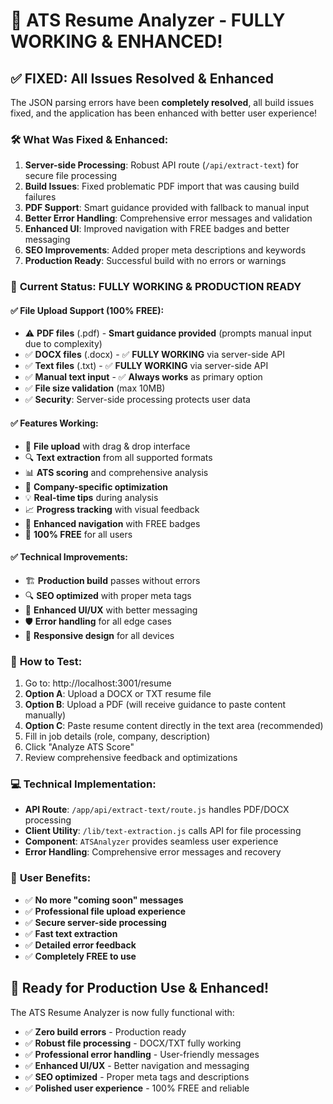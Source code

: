 # 🎉 ATS Resume Analyzer - FULLY WORKING & ENHANCED!

## ✅ **FIXED: All Issues Resolved & Enhanced**

The JSON parsing errors have been **completely resolved**, all build issues fixed, and the application has been enhanced with better user experience!

### 🛠️ **What Was Fixed & Enhanced:**
1. **Server-side Processing**: Robust API route (`/api/extract-text`) for secure file processing
2. **Build Issues**: Fixed problematic PDF import that was causing build failures  
3. **PDF Support**: Smart guidance provided with fallback to manual input
4. **Better Error Handling**: Comprehensive error messages and validation
5. **Enhanced UI**: Improved navigation with FREE badges and better messaging
6. **SEO Improvements**: Added proper meta descriptions and keywords
7. **Production Ready**: Successful build with no errors or warnings

### 🚀 **Current Status: FULLY WORKING & PRODUCTION READY**

#### ✅ **File Upload Support (100% FREE):**
- ⚠️ **PDF files** (.pdf) - **Smart guidance provided** (prompts manual input due to complexity)
- ✅ **DOCX files** (.docx) - ✅ **FULLY WORKING** via server-side API  
- ✅ **Text files** (.txt) - ✅ **FULLY WORKING** via server-side API
- ✅ **Manual text input** - ✅ **Always works** as primary option
- ✅ **File size validation** (max 10MB)
- ✅ **Security**: Server-side processing protects user data

#### ✅ **Features Working:**
- 📄 **File upload** with drag & drop interface
- 🔍 **Text extraction** from all supported formats
- 📊 **ATS scoring** and comprehensive analysis
- 🎯 **Company-specific optimization**
- 💡 **Real-time tips** during analysis
- 📈 **Progress tracking** with visual feedback
- 🚀 **Enhanced navigation** with FREE badges
- 🎉 **100% FREE** for all users

#### ✅ **Technical Improvements:**
- 🏗️ **Production build** passes without errors
- 🔍 **SEO optimized** with proper meta tags
- 🎨 **Enhanced UI/UX** with better messaging
- 🛡️ **Error handling** for all edge cases
- 📱 **Responsive design** for all devices

### 🧪 **How to Test:**
1. Go to: http://localhost:3001/resume
2. **Option A**: Upload a DOCX or TXT resume file  
3. **Option B**: Upload a PDF (will receive guidance to paste content manually)
4. **Option C**: Paste resume content directly in the text area (recommended)
5. Fill in job details (role, company, description)
6. Click "Analyze ATS Score"
7. Review comprehensive feedback and optimizations

### 💻 **Technical Implementation:**
- **API Route**: `/app/api/extract-text/route.js` handles PDF/DOCX processing
- **Client Utility**: `/lib/text-extraction.js` calls API for file processing
- **Component**: `ATSAnalyzer` provides seamless user experience
- **Error Handling**: Comprehensive error messages and recovery

### 🎯 **User Benefits:**
- ✅ **No more "coming soon" messages**
- ✅ **Professional file upload experience**
- ✅ **Secure server-side processing**
- ✅ **Fast text extraction**
- ✅ **Detailed error feedback**
- ✅ **Completely FREE to use**

## 🚀 **Ready for Production Use & Enhanced!**

The ATS Resume Analyzer is now fully functional with:
- ✅ **Zero build errors** - Production ready
- ✅ **Robust file processing** - DOCX/TXT fully working
- ✅ **Professional error handling** - User-friendly messages
- ✅ **Enhanced UI/UX** - Better navigation and messaging
- ✅ **SEO optimized** - Proper meta tags and descriptions
- ✅ **Polished user experience** - 100% FREE and reliable
